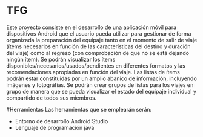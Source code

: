 # TFG

Este proyecto consiste en el desarrollo de una aplicación móvil para dispositivos Android que el usuario pueda utilizar para gestionar de forma organizada la preparación del equipaje tanto en el momento de salir de viaje (ítems necesarios en función de las características del destino y duración del viaje) como al regreso (con comprobación de que no se está dejando ningún ítem). Se podrán visualizar los ítems disponibles/necesarios/usados/pendientes en diferentes formatos y las recomendaciones apropiadas en función del viaje. Las listas de ítems podrán estar constituidas por un amplio abanico de información, incluyendo imágenes y fotográfias.
Se podrán crear grupos de listas para los viajes en grupo de manera que se pueda visualizar el estado del equipaje individual y compartido de todos sus miembros.

#Herramientas
Las herramientas que se emplearán serán:

 * Entorno de desarrollo Android Studio
 * Lenguaje de programación java
 
 
